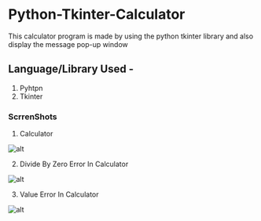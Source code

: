 # Python-Tkinter-Calculator
This calculator program is made by using the python tkinter library and also display the message pop-up window
## Language/Library Used -
1. Pyhtpn
2. Tkinter
### ScrrenShots
1. Calculator

![alt](https://github.com/KunalR18/Python-Tkinter-Calculator/blob/master/Calculator.PNG)

2. Divide By Zero Error In Calculator

![alt](https://github.com/KunalR18/Python-Tkinter-Calculator/blob/master/Divide%20By%20Zero%20Error.PNG)

3. Value Error In Calculator

![alt](https://github.com/KunalR18/Python-Tkinter-Calculator/blob/master/Value%20Error.PNG)
